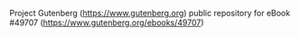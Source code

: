 Project Gutenberg (https://www.gutenberg.org) public repository for eBook #49707 (https://www.gutenberg.org/ebooks/49707)
